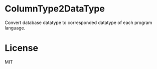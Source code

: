 # ColumnType2DataType
Convert database datatype to corresponded datatype of each program language.

# License
MIT
